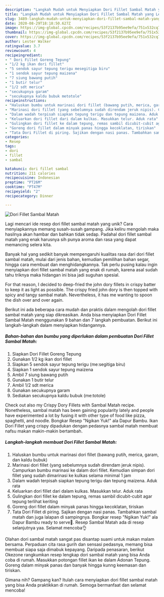 ```yaml
---
description: "Langkah Mudah untuk Menyiapkan Dori Fillet Sambal Matah yang Lezat"
title: "Langkah Mudah untuk Menyiapkan Dori Fillet Sambal Matah yang Lezat"
slug: 3489-langkah-mudah-untuk-menyiapkan-dori-fillet-sambal-matah-yang-lezat
date: 2020-08-29T18:18:50.627Z
image: https://img-global.cpcdn.com/recipes/53f2137b95ee9efa/751x532cq70/dori-fillet-sambal-matah-foto-resep-utama.jpg
thumbnail: https://img-global.cpcdn.com/recipes/53f2137b95ee9efa/751x532cq70/dori-fillet-sambal-matah-foto-resep-utama.jpg
cover: https://img-global.cpcdn.com/recipes/53f2137b95ee9efa/751x532cq70/dori-fillet-sambal-matah-foto-resep-utama.jpg
author: Lester Walker
ratingvalue: 3.7
reviewcount: 4
recipeingredient:
- " Dori Fillet Goreng Tepung"
- "1/2 kg ikan dori fillet"
- "5 sendok sayur tepung terigu mesegitiga biru"
- "1 sendok sayur tepung maizena"
- "7 siung bawang putih"
- "1 butir telur"
- "1/2 sdt merica"
- "secukupnya garam"
- "secukupnya kaldu bubuk metotole"
recipeinstructions:
- "Haluskan bumbu untuk marinasi dori fillet (bawang putih, merica, garam, dan kaldu bubuk)"
- "Marinasi dori fillet (yang sebelumnya sudah direndam jeruk nipis). Campurkan bumbu marinasi ke dalam dori fillet. Kemudian simpan dori fillet yang sudah dimarinasi ke kulkas selama minimal 1 jam"
- "Dalam wadah terpisah siapkan tepung terigu dan tepung maizena. Aduk rata"
- "Keluarkan dori fillet dari dalam kulkas. Masukkan telur. Aduk rata"
- "Gulingkan dori fillet ke dalam tepung, remas sambil dicubit-cubit agar tepung terlihat keriting"
- "Goreng dori fillet dalam minyak panas hingga kecoklatan, tiriskan"
- "Tata Dori Fillet di piring. Sajikan dengan nasi panas. Tambahkan sambal matah dan juga lalapan di sampingnya. Bongkar resep &#34;Ngikan Yuk!&#34; ala Dapur Bambu ready to serve🍴. Resep Sambal Matah ada di resep selanjutnya yaa. Selamat mencoba👌"
categories:
- Resep
tags:
- dori
- fillet
- sambal

katakunci: dori fillet sambal 
nutrition: 211 calories
recipecuisine: Indonesian
preptime: "PT26M"
cooktime: "PT47M"
recipeyield: "2"
recipecategory: Dinner

---
```



![Dori Fillet Sambal Matah](https://img-global.cpcdn.com/recipes/53f2137b95ee9efa/751x532cq70/dori-fillet-sambal-matah-foto-resep-utama.jpg)

Lagi mencari ide resep dori fillet sambal matah yang unik? Cara menyiapkannya memang susah-susah gampang. Jika keliru mengolah maka hasilnya akan hambar dan bahkan tidak sedap. Padahal dori fillet sambal matah yang enak harusnya sih punya aroma dan rasa yang dapat memancing selera kita.

Banyak hal yang sedikit banyak mempengaruhi kualitas rasa dari dori fillet sambal matah, mulai dari jenis bahan, kemudian pemilihan bahan segar, hingga cara membuat dan menghidangkannya. Tak perlu pusing kalau ingin menyiapkan dori fillet sambal matah yang enak di rumah, karena asal sudah tahu triknya maka hidangan ini bisa jadi suguhan spesial.

For that reason, I decided to deep-fried the john dory fillets in crispy batter to keep it as light as possible. The crispy fried john dory is then topped with spicy and tangy sambal matah. Nevertheless, it has me wanting to spoon the dish over and over again.


Berikut ini ada beberapa cara mudah dan praktis dalam mengolah dori fillet sambal matah yang siap dikreasikan. Anda bisa menyiapkan Dori Fillet Sambal Matah menggunakan 9 bahan dan 7 langkah pembuatan. Berikut ini langkah-langkah dalam menyiapkan hidangannya.

<!--inarticleads1-->

##### Bahan-bahan dan bumbu yang diperlukan dalam pembuatan Dori Fillet Sambal Matah:

1. Siapkan  Dori Fillet Goreng Tepung
1. Gunakan 1/2 kg ikan dori fillet
1. Siapkan 5 sendok sayur tepung terigu (me:segitiga biru)
1. Siapkan 1 sendok sayur tepung maizena
1. Ambil 7 siung bawang putih
1. Gunakan 1 butir telur
1. Ambil 1/2 sdt merica
1. Gunakan secukupnya garam
1. Sediakan secukupnya kaldu bubuk (me:totole)


Check out also my Crispy Dory Fillets with Sambal Matah recipe. Nonetheless, sambal matah has been gaining popularity lately and people have experimented a lot by fusing it with other type of food like pizza, spaghetti, and noodle. Bongkar Resep &#34;Ngikan Yuk!&#34; ala Dapur Bambu. Ikan Dori Fillet yang crispy dipadukan dengan pedasnya sambal matah membuat nafsu makan makin-makin bertambah. 

<!--inarticleads2-->

##### Langkah-langkah membuat Dori Fillet Sambal Matah:

1. Haluskan bumbu untuk marinasi dori fillet (bawang putih, merica, garam, dan kaldu bubuk)
1. Marinasi dori fillet (yang sebelumnya sudah direndam jeruk nipis). Campurkan bumbu marinasi ke dalam dori fillet. Kemudian simpan dori fillet yang sudah dimarinasi ke kulkas selama minimal 1 jam
1. Dalam wadah terpisah siapkan tepung terigu dan tepung maizena. Aduk rata
1. Keluarkan dori fillet dari dalam kulkas. Masukkan telur. Aduk rata
1. Gulingkan dori fillet ke dalam tepung, remas sambil dicubit-cubit agar tepung terlihat keriting
1. Goreng dori fillet dalam minyak panas hingga kecoklatan, tiriskan
1. Tata Dori Fillet di piring. Sajikan dengan nasi panas. Tambahkan sambal matah dan juga lalapan di sampingnya. Bongkar resep &#34;Ngikan Yuk!&#34; ala Dapur Bambu ready to serve🍴. Resep Sambal Matah ada di resep selanjutnya yaa. Selamat mencoba👌


Olahan dori sambal matah sangat pas disantap suami untuk makan malam bersama. Perpaduan cita rasa gurih dan sensasi pedasnya, memang bisa membuat siapa saja dimabuk kepayang. Daripada penasaran, berikut Okezone rangkumkan resep lengkap dori sambal matah yang bisa Anda coba di rumah. Masukkan potongan fillet ikan ke dalam Adonan Tepung. Goreng dalam minyak panas dan banyak hingga kunng keemasan dan tiriskan. 

Gimana nih? Gampang kan? Itulah cara menyiapkan dori fillet sambal matah yang bisa Anda praktikkan di rumah. Semoga bermanfaat dan selamat mencoba!
